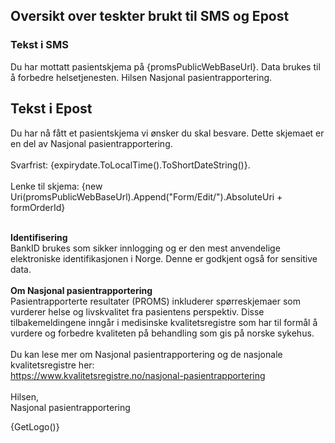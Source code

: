 ## Oversikt over teskter brukt til SMS og Epost

### Tekst i SMS
Du har mottatt pasientskjema på {promsPublicWebBaseUrl}. Data brukes til å forbedre helsetjenesten. Hilsen Nasjonal pasientrapportering.


## Tekst i Epost
Du har nå fått et pasientskjema vi ønsker du skal besvare. 
Dette skjemaet er en del av Nasjonal pasientrapportering.<br/>
<br/>
Svarfrist: {expirydate.ToLocalTime().ToShortDateString()}.<br/>
<br/>
Lenke til skjema: {new Uri(promsPublicWebBaseUrl).Append("Form/Edit/").AbsoluteUri + formOrderId}<br/>
<br/>

<strong>Identifisering</strong><br/>
BankID brukes som sikker innlogging og er den mest anvendelige elektroniske identifikasjonen i Norge. Denne er godkjent også for sensitive data.
<br/><br/>
<strong>Om Nasjonal pasientrapportering</strong><br/>
Pasientrapporterte resultater (PROMS) inkluderer spørreskjemaer som vurderer helse og livskvalitet fra pasientens perspektiv. 
Disse tilbakemeldingene inngår i medisinske kvalitetsregistre som har til formål å vurdere og forbedre kvaliteten på behandling som gis på norske sykehus.
<br/><br/>
Du kan lese mer om Nasjonal pasientrapportering og de nasjonale kvalitetsregistre her:<br/>
https://www.kvalitetsregistre.no/nasjonal-pasientrapportering
<br/><br/>
Hilsen,<br/>
Nasjonal pasientrapportering<br/>

{GetLogo()}
</div>
